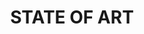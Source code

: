 ---
layout: default
data_category: django
img_path: /static/images/soacet.png
title: STATE OF ART
link: https://github.com/rawho/soacet
---